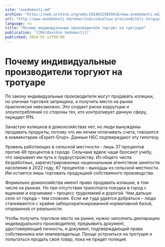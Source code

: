 ```yaml
---
site: "evedomosti.md"
archive: "https://web.archive.org/web/20240325095016/www.evedomosti.md/news/individualnye-proizvoditeli-torguyut-na-trotuare-zakon-vytal"
url: "http://www.evedomosti.md/news/individualnye-proizvoditeli-torguyut-na-trotuare-zakon-vytal"
language: ru
title: "Почему индивидуальные производители торгуют на тротуаре"
publication: '[[Moldavskie Vedomosti]]'
published: 2024-01-12T09:09
---
```


# Почему индивидуальные производители торгуют на тротуаре

По закону индивидуальные производители могут продавать излишки, но уличная торговля запрещена, а получить место на рынке практически невозможно. Это создает риски коррупции и злоупотреблений со стороны тех, кто контролирует данную сферу, передает IPN.

Зачастую излишков в домохозяйствах нет, но люди вынуждены продавать продукты, потому что им нечем оплачивать счета, говорится в комментарии «Expert-Grup». Данные НБС подтверждают эту гипотезу.

Уровень работающих в сельской местности - лишь 37 процентов против 49 процентов в городе. Сельчане вдвое чаще бросают учебу, что закрывает им путь к трудоустройству. Из общего числа безработных, зарегистрированных национальным агентством занятости населения в 2022 году, 67 процентов – выходцы из сельской местности. Им остается лишь торговать продукцией собственного производства.

Формально домохозяйства имеют право продавать излишки, в том числе на рынках. Но при отсутствии транспорта поездка в город с ящиками и корзинами – процесс трудоемкий и дорогой. Чем дальше село от города – тем сложнее. Если же туда удается добраться – люди сталкиваются с крайне забюрократизированной нормативной базой, оторванной от реальности.

Чтобы получить торговое место на рынке, нужно заполнить декларацию индивидуального производителя, предъявить документ, удостоверяющий личность, и документ, подтверждающий права собственника или землевладельца. Проще устроиться на тротуаре и попытаться продать свой товар, пока не придет полиция.